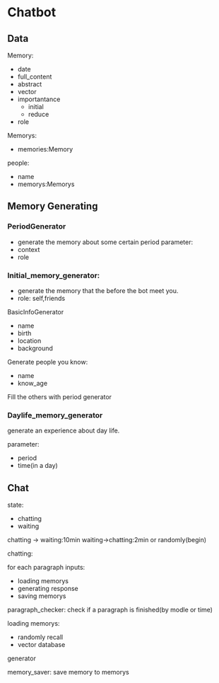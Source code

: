 # Chatbot

## Data

Memory:
- date
- full_content
- abstract
- vector
- importantance
  - initial
  - reduce
- role

Memorys:
- memories:Memory

people:
- name
- memorys:Memorys

## Memory Generating

### PeriodGenerator

- generate the memory about some certain period
parameter: 
- context
- role

### Initial_memory_generator:

- generate the memory that the before the bot meet you.
- role: self,friends

BasicInfoGenerator
- name
- birth
- location
- background

Generate people you know:
- name
- know_age

Fill the others with period generator

### Daylife_memory_generator

generate an experience about day life.

parameter:
- period
- time(in a day)



## Chat

state:
- chatting
- waiting

chatting -> waiting:10min
waiting->chatting:2min or randomly(begin)

chatting:

for each paragraph inputs:
- loading memorys
- generating response
- saving memorys

paragraph_checker: check if a paragraph is finished(by modle or time)

loading memorys:
- randomly recall
- vector database

generator

memory_saver: save memory to memorys